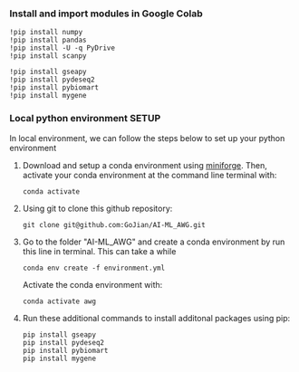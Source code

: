 ### Install and import modules in Google Colab
```
!pip install numpy
!pip install pandas
!pip install -U -q PyDrive
!pip install scanpy

!pip install gseapy
!pip install pydeseq2
!pip install pybiomart
!pip install mygene
```

### Local python environment SETUP

In local environment, we can follow the steps below to set up your python environment
1. Download and setup a conda environment using [miniforge](https://github.com/conda-forge/miniforge#miniforge3). 
   Then, activate your conda environment at the command line terminal with: 

   ```
   conda activate
   ```
2. Using git to clone this github repository:

   ```
   git clone git@github.com:GoJian/AI-ML_AWG.git
   ```

3. Go to the folder "AI-ML_AWG" and create a conda environment by run this line in terminal. This can take a while
   ```
   conda env create -f environment.yml
   ```

   Activate the conda environment with:
   ```
   conda activate awg
   ```

4. Run these additional commands to install additonal packages using pip:
   ```
   pip install gseapy
   pip install pydeseq2
   pip install pybiomart
   pip install mygene
   ```